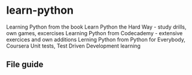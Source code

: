 # learn-python
Learning Python from the book Learn Python the Hard Way - study drills, own games, excercises
Learning Python from Codecademy - extensive exercices and own additions
Lerning Python from Python for Everybody, Coursera
Unit tests, Test Driven Development learning

## File guide
